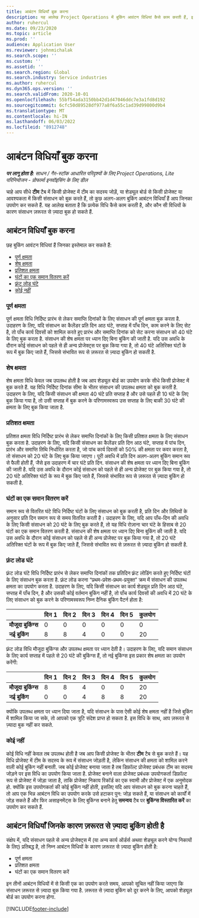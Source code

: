 ```yaml
---
title: आबंटन विधियाँ बुक करना
description: यह आलेख Project Operations में बुकिंग आवंटन विधियां कैसे काम करती हैं, इसके बारे में जानकारी देता है.
author: ruhercul
ms.date: 09/23/2020
ms.topic: article
ms.prod: ''
audience: Application User
ms.reviewer: johnmichalak
ms.search.scope: ''
ms.custom: ''
ms.assetid: ''
ms.search.region: Global
ms.search.industry: Service industries
ms.author: ruhercul
ms.dyn365.ops.version: ''
ms.search.validFrom: 2020-10-01
ms.openlocfilehash: 55bf54ada3150bb42d1d47046ddc7e3a1fd8d192
ms.sourcegitcommit: 6cfc50d89528df977a8f6a55c1ad39d99800d9b4
ms.translationtype: MT
ms.contentlocale: hi-IN
ms.lasthandoff: 06/03/2022
ms.locfileid: "8912748"
---
```

# <a name="booking-allocation-methods"></a>आबंटन विधियाँ बुक करना

_**पर लागू होता है:** साधन / गैर-स्टॉक आधारित परिदृश्यों के लिए Project Operations, Lite परिनियोजन - प्रोफार्मा इनवॉइसिंग के लिए डील_

चाहे आप सीधे **टीम** टैब में किसी प्रोजेक्ट में टीम का सदस्य जोड़ें, या शेड्यूल बोर्ड से किसी प्रोजेक्ट या आवश्यकता में किसी संसाधन को बुक करते हैं, तो कुछ अलग-अलग बुकिंग आबंटन विधियाँ हैं आप जिनका उपयोग कर सकते हैं. यह आलेख बताता है कि प्रत्येक विधि कैसे काम करती है, और कौन सी विधियों के कारण संसाधन ज़रूरत से ज़्यादा बुक हो सकते हैं.

## <a name="booking-allocation-methods"></a>आबंटन विधियाँ बुक करना

छह बुकिंग आवंटन विधियां हैं जिनका इस्तेमाल कर सकते हैं:

- [पूर्ण क्षमता](#full)
- [शेष क्षमता](#remaining)
- [प्रतिशत क्षमता](#percentage)
- [घंटों का एक समान वितरण करें](#evenly)
- [फ़्रंट लोड घंटे](#front)
- [कोई नहीं](#none)

### <a name="full-capacity"></a><a name="full"></a>पूर्ण क्षमता 
पूर्ण क्षमता विधि निर्दिष्ट प्रारंभ से लेकर समाप्ति दिनांकों के लिए संसाधन की पूर्ण क्षमता बुक करता है. उदाहरण के लिए, यदि संसाधन का कैलेंडर प्रति दिन आठ घंटे, सप्ताह में पाँच दिन, काम करने के लिए सेट है, तो पाँच कार्य दिवसों को शामिल करते हुए प्रारंभ और समाप्ति दिनांक को सेट करना संसाधन को 40 घंटे के लिए बुक करता है. संसाधन की शेष क्षमता पर ध्यान दिए बिना बुकिंग की जाती है. यदि उस अवधि के दौरान कोई संसाधन को पहले से ही अन्य प्रोजेक्ट्स पर बुक किया गया है, तो 40 घंटे अतिरिक्त घंटों के रूप में बुक किए जाते हैं, जिससे संभावित रूप से ज़रूरत से ज़्यादा बुकिंग हो सकती है.

### <a name="remaining-capacity"></a><a name="remaining"></a>शेष क्षमता
शेष क्षमता विधि केवल जब उपलब्ध होती है जब आप शेड्यूल बोर्ड का उपयोग करके सीधे किसी प्रोजेक्ट में बुक करते हैं. यह विधि निर्दिष्ट दिनांक सीमा के भीतर संसाधन की उपलब्ध क्षमता को बुक करती है. उदाहरण के लिए, यदि किसी संसाधन की क्षमता 40 घंटे प्रति सप्ताह है और उसे पहले ही 10 घंटे के लिए बुक किया गया है, तो उसी सप्ताह में बुक करने के परिणामस्वरूप उस सप्ताह के लिए बाकी 30 घंटे की क्षमता के लिए बुक किया जाता है.

### <a name="percentage-capacity"></a><a name="percentage"></a>प्रतिशत क्षमता
प्रतिशत क्षमता विधि निर्दिष्ट प्रारंभ से लेकर समाप्ति दिनांकों के लिए किसी प्रतिशत क्षमता के लिए संसाधन बुक करता है. उदाहरण के लिए, यदि किसी संसाधन का कैलेंडर प्रति दिन आठ घंटे, सप्ताह में पांच दिन, प्रारंभ और समाप्ति तिथि निर्धारित करता है, जो पांच कार्य दिवसों को 50% की क्षमता पर कवर करता है, तो संसाधन को 20 घंटे के लिए बुक किया जाएगा। पूरी अवधि में प्रति दिन अलग-अलग बुकिंग समान रूप से फैली होती हैं, जैसे इस उदाहरण में चार घंटे प्रति दिन. संसाधन की शेष क्षमता पर ध्यान दिए बिना बुकिंग की जाती है. यदि उस अवधि के दौरान कोई संसाधन को पहले से ही अन्य प्रोजेक्ट पर बुक किया गया है, तो 20 घंटे अतिरिक्त घंटों के रूप में बुक किए जाते हैं, जिससे संभावित रूप से ज़रूरत से ज़्यादा बुकिंग हो सकती है.

### <a name="evenly-distribute-hours"></a><a name="evenly"></a>घंटों का एक समान वितरण करें
समान रूप से वितरित घंटे विधि निर्दिष्ट घंटों के लिए संसाधन को बुक करती है, प्रति दिन और तिथियों के अनुसार प्रति दिन समान रूप से समय वितरित करती है। उदाहरण के लिए, यदि आप पाँच-दिन की अवधि के लिए किसी संसाधन को 20 घंटे के लिए बुक करते हैं, तो यह विधि रोज़ाना चार घंटे के हिसाब से 20 घंटों का एक समान वितरण करती है. संसाधन की शेष क्षमता पर ध्यान दिए बिना बुकिंग की जाती है. यदि उस अवधि के दौरान कोई संसाधन को पहले से ही अन्य प्रोजेक्ट पर बुक किया गया है, तो 20 घंटे अतिरिक्त घंटों के रूप में बुक किए जाते हैं, जिससे संभावित रूप से ज़रूरत से ज़्यादा बुकिंग हो सकती है.

### <a name="front-load-hours"></a><a name="front"></a>फ़्रंट लोड घंटे
फ़्रंट लोड घंटे विधि निर्दिष्ट प्रारंभ से लेकर समाप्ति दिनांकों तक प्रतिदिन फ़्रंट लोडिंग करते हुए निर्दिष्ट घंटों के लिए संसाधन बुक करता है. फ़्रंट लोड करना “प्रथम-प्रवेश-प्रथम-प्रयुक्त” क्रम में संसाधन की उपलब्ध क्षमता का उपयोग करता है. उदाहरण के लिए, यदि किसी संसाधन का कार्य शेड्यूल प्रति दिन आठ घंटे, सप्ताह में पाँच दिन, है और उसकी कोई वर्तमान बुकिंग नहीं है, तो पाँच कार्य दिवसों की अवधि में 20 घंटे के लिए संसाधन को बुक करने के परिणामस्वरूप निम्न दैनिक बुकिंग पैटर्न होता है: 

|                           |    दिन 1    |    दिन 2    |    दिन 3    |    दिन 4    |    दिन 5    |    कुलयोग    |
|---------------------------|-------------|-------------|-------------|-------------|-------------|-------------|
|    **मौजूदा बुकिंग्स**    |    0        |    0        |    0        |    0        |    0        |    0        |
|    **नई बुकिंग**          |    8        |    8        |    4        |    0        |    0        |    20       |

फ़्रंट लोड विधि मौजूदा बुकिंग्स और उपलब्ध क्षमता पर ध्यान देती है। उदाहरण के लिए, यदि समान संसाधन के लिए कार्य सप्ताह में पहले से 20 घंटे की बुकिंग्स हैं, तो नई बुकिंग्स इस प्रकार शेष क्षमता का उपयोग करेंगी:

|                     | दिन 1 | दिन 2 | दिन 3 | दिन 4 | दिन 5 | कुलयोग |
|---------------------|-------|-------|-------|-------|-------|-------|
| **मौजूदा बुकिंग्स** | 8     | 8     | 4     | 0     | 0     | 20    |
| **नई बुकिंग**       | 0     | 0     | 4     | 8     | 8     | 20    |

क्योंकि उपलब्ध क्षमता पर ध्यान दिया जाता है, यदि संसाधन के पास ऐसी कोई शेष क्षमता नहीं है जिसे बुकिंग में शामिल किया जा सके, तो आपको एक त्रुटि संदेश प्राप्त हो सकता है. इस विधि के साथ, आप ज़रूरत से ज़्यादा बुक नहीं कर सकते.

### <a name="none"></a><a name="none"></a>कोई नहीं
कोई विधि नहीं केवल तब उपलब्ध होती है जब आप किसी प्रोजेक्ट के भीतर **टीम** टैब से बुक करते हैं। यह विधि प्रोजेक्ट में टीम के सदस्य के रूप में संसाधन जोड़ती है, लेकिन संसाधन की क्षमता को शामिल करने वाली कोई बुकिंग नहीं बनाती. जब कोई प्रोजेक्ट बनाया जाता है तब डिफ़ॉल्ट प्रोजेक्ट प्रबंधक टीम का सदस्य जोड़ने पर इस विधि का उपयोग किया जाता है. प्रोजेक्ट बनाने वाला प्रोजेक्ट प्रबंधक उपयोगकर्ता डिफ़ॉल्ट रूप से प्रोजेक्ट में जोड़ा जाता है, ताकि प्रोजेक्ट निकाय रिकॉर्ड का एक स्वामी और प्रोजेक्ट में एक अनुमोदक हो. क्योंकि इस उपयोगकर्ता की कोई बुकिंग नहीं होती, इसलिए यदि आप संसाधन को बुक करना चाहते हैं, तो आप एक भिन्न आबंटन विधि का उपयोग करके उसे हटाकर पुन: जोड़ सकते हैं, या संसाधन को कार्यों में जोड़ सकते हैं और फिर असाइनमेंट्स के लिए बुकिंग्स बनाने हेतु **समन्वय** टैब पर **बुकिंग्स विस्तारित करें** का उपयोग कर सकते हैं.

## <a name="allocation-methods-that-lead-to-overbooking"></a>आबंटन विधियाँ जिनके कारण ज़रूरत से ज़्यादा बुकिंग होती है
संक्षेप में, यदि संसाधन पहले से अन्य प्रोजेक्ट्स में (या अन्य कार्य ऑर्डर्स अथवा शेड्यूल करने योग्य निकायों के लिए) प्रतिबद्ध है, तो निम्न आबंटन विधियों के कारण ज़रूरत से ज़्यादा बुकिंग होती है:

- पूर्ण क्षमता
- प्रतिशत क्षमता
- घंटों का एक समान वितरण करें

इन तीनों आबंटन विधियों में से किसी एक का उपयोग करते समय, आपको सूचित नहीं किया जाएगा कि संसाधन ज़रूरत से ज़्यादा बुक किया गया है. ज़रूरत से ज़्यादा बुकिंग को दूर करने के लिए, आपको शेड्यूल बोर्ड का उपयोग करना होगा.


[!INCLUDE[footer-include](../includes/footer-banner.md)]